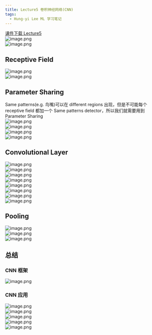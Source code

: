 ```yaml
---
title: Lecture5 卷积神经网络(CNN)
tags:
  - Hung-yi Lee ML 学习笔记
---
```


[课件下载 Lecture5](https://speech.ee.ntu.edu.tw/~hylee/ml/ml2021-course-data/cnn_v4.pdf)<br />![image.png](https://yeyi0003.oss-cn-hangzhou.aliyuncs.com/1705580904785-0e9ce279-c2ca-4765-a97f-59aeb417e492.png)<br />![image.png](https://yeyi0003.oss-cn-hangzhou.aliyuncs.com/1705581061254-ce72c4f8-7da4-477a-b081-8cc77b55bc16.png)

## Receptive Field

![image.png](https://yeyi0003.oss-cn-hangzhou.aliyuncs.com/1705581783916-40c3e3fa-654b-4dfb-ae4f-47a29d2f580d.png)<br />![image.png](https://yeyi0003.oss-cn-hangzhou.aliyuncs.com/1705581914383-25b0128f-9080-435a-94a4-eb1152d50ea5.png)

## Parameter Sharing

Same patterns(e.g. 鸟嘴)可以在 different regions 出现，但是不可能每个 receptive field 都加一个 Same patterns detector，所以我们就需要用到 Parameter Sharing<br />![image.png](https://yeyi0003.oss-cn-hangzhou.aliyuncs.com/1705582875054-c4b1c6af-0952-4af5-a2a5-5c885d51258e.png)<br />![image.png](https://yeyi0003.oss-cn-hangzhou.aliyuncs.com/1705591239893-7c5ab191-ace4-4a91-ba36-8a9b2ba95cac.png)<br />![image.png](https://yeyi0003.oss-cn-hangzhou.aliyuncs.com/1705591930957-cfc5ec26-e572-4717-a67b-3f471e607e06.png)<br />![image.png](https://yeyi0003.oss-cn-hangzhou.aliyuncs.com/1705592055449-a9b97c7a-ca2d-4c06-b161-2636acf769ef.png)

## Convolutional Layer

![image.png](https://yeyi0003.oss-cn-hangzhou.aliyuncs.com/1705592279534-08dc30d1-2cb3-4b89-849b-7f78e4642ddf.png)<br />![image.png](https://yeyi0003.oss-cn-hangzhou.aliyuncs.com/1705596988046-b1701fa6-37f2-46e9-b804-c3c44f4fa82a.png)<br />![image.png](https://yeyi0003.oss-cn-hangzhou.aliyuncs.com/1705597035922-4ecae8e2-169d-4c1c-ada0-ba7d642b2e58.png)<br />![image.png](https://yeyi0003.oss-cn-hangzhou.aliyuncs.com/1705597150492-a86be064-5c53-463a-b408-3c9f259ac1ef.png)<br />![image.png](https://yeyi0003.oss-cn-hangzhou.aliyuncs.com/1705597285299-54d7fb53-712d-4faa-af90-1d1c1312eb24.png)<br /> ![image.png](https://yeyi0003.oss-cn-hangzhou.aliyuncs.com/1705600280392-c24dae2c-620c-4e93-b347-117d13156063.png)<br />![image.png](https://yeyi0003.oss-cn-hangzhou.aliyuncs.com/1705600335950-50f269b4-46c3-4cad-a386-95666a3ac002.png)<br />![image.png](https://yeyi0003.oss-cn-hangzhou.aliyuncs.com/1705600359496-cf158d18-affe-4d79-a741-1662f3fa2533.png)

## Pooling

![image.png](https://yeyi0003.oss-cn-hangzhou.aliyuncs.com/1705600390298-aa6a609f-2624-41da-905c-3d72fb4ad5da.png)<br />![image.png](https://yeyi0003.oss-cn-hangzhou.aliyuncs.com/1705600507214-5e6f2cc8-3fcf-4b94-bffb-743a377cb553.png)<br />![image.png](https://yeyi0003.oss-cn-hangzhou.aliyuncs.com/1705600523464-5568af2d-8d37-4095-bf7d-223cf70d112d.png)

## 总结

### CNN 框架

![image.png](https://yeyi0003.oss-cn-hangzhou.aliyuncs.com/1705600598132-811b183b-9e33-4eeb-a222-cfcc8f6cf49f.png)

### CNN 应用

![image.png](https://yeyi0003.oss-cn-hangzhou.aliyuncs.com/1705600708597-069bf5ad-a82b-4da1-923f-6bbadc21fbec.png)<br />![image.png](https://yeyi0003.oss-cn-hangzhou.aliyuncs.com/1705600723345-039a270b-5bb9-4929-ad9d-0108bce93836.png)<br />![image.png](https://yeyi0003.oss-cn-hangzhou.aliyuncs.com/1705600836313-d5da1f65-6557-47ac-b23f-4c7b8dbbcd0a.png)<br />![image.png](https://yeyi0003.oss-cn-hangzhou.aliyuncs.com/1705600866619-b1c90856-1f8c-45d8-b72d-034084b68bc7.png)<br />![image.png](https://yeyi0003.oss-cn-hangzhou.aliyuncs.com/1705601017557-e16bbd23-f633-4508-9dbf-c44323abce01.png)
